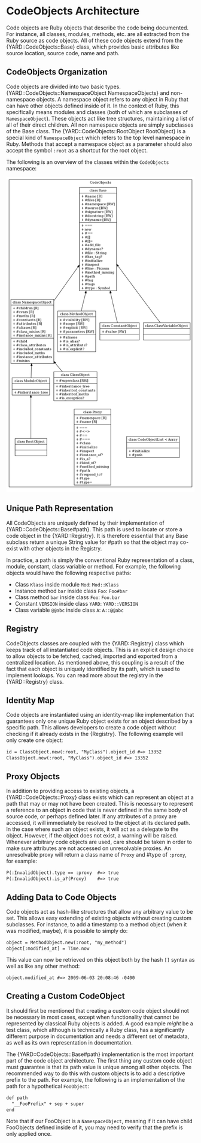 CodeObjects Architecture
========================

Code objects are Ruby objects that describe the code being documented. For instance,
all classes, modules, methods, etc. are all extracted from the Ruby source as code
objects. All of these code objects extend from the {YARD::CodeObjects::Base} class, which
provides basic attributes like source location, source code, name and path.

CodeObjects Organization
------------------------

Code objects are divided into two basic types. {YARD::CodeObjects::NamespaceObject NamespaceObjects}
and non-namespace objects. A namespace object refers to any object in Ruby that can have
other objects defined inside of it. In the context of Ruby, this specifically means
modules and classes (both of which are subclasses of `NamespaceObject`). These objects
act like tree structures, maintaining a list of all of their direct children. All non
namespace objects are simply subclasses of the Base class. The {YARD::CodeObjects::RootObject RootObject} 
is a special kind of `NamespaceObject` which refers to the top level namespace in Ruby.
Methods that accept a namespace object as a parameter should also accept the symbol 
`:root` as a shortcut for the root object.

The following is an overview of the classes within the `CodeObjects` namespace:

![CodeObjects Class Diagram](images/code-objects-class-diagram.png)

Unique Path Representation
--------------------------

All CodeObjects are uniquely defined by their implementation of {YARD::CodeObjects::Base#path}.
This path is used to locate or store a code object in the {YARD::Registry}. It is therefore
essential that any Base subclass return a unique String value for #path so that the 
object may co-exist with other objects in the Registry.

In practice, a path is simply the conventional Ruby representation of a class,
module, constant, class variable or method. For example, the following objects
would have the following respective paths:

* Class `Klass` inside module `Mod`: `Mod::Klass`
* Instance method `bar` inside class `Foo`: `Foo#bar`
* Class method `bar` inside class `Foo`: `Foo.bar`
* Constant `VERSION` inside class `YARD`: `YARD::VERSION`
* Class variable `@@abc` inside class `A`: `A::@@abc`

Registry
--------

CodeObjects classes are coupled with the {YARD::Registry} class which keeps track of
all instantiated code objects. This is an explicit design choice to allow objects
to be fetched, cached, imported and exported from a centralized location. As mentioned
above, this coupling is a result of the fact that each object is uniquely identified by
its path, which is used to implement lookups. You can read more about the registry 
in the {YARD::Registry} class.

Identity Map
------------

Code objects are instantiated using an identity-map like implementation that guarantees
only one unique Ruby object exists for an object described by a specific path. This
allows developers to create a code object without checking if it already exists in
the {Registry}. The following example will only create one object:

    id = ClassObject.new(:root, "MyClass").object_id #=> 13352
    ClassObject.new(:root, "MyClass").object_id #=> 13352 

Proxy Objects
-------------

In addition to providing access to existing objects, a {YARD::CodeObjects::Proxy}
class exists which can represent an object at a path that may or may not have been
created. This is necessary to represent a reference to an object in code that is
never defined in the same body of source code, or perhaps defined later. If any
attributes of a proxy are accessed, it will immediately be resolved to the object
at its declared path. In the case where such an object exists, it will act as
a delegate to the object. However, if the object does not exist, a warning will
be raised. Whenever arbitrary code objects are used, care should be taken in
order to make sure attributes are not accessed on unresolvable proxies. An 
unresolvable proxy will return a class name of `Proxy` and #type of `:proxy`, 
for example:

    P(:InvalidObject).type == :proxy  #=> true
    P(:InvalidObject).is_a?(Proxy)    #=> true

Adding Data to Code Objects
---------------------------

Code objects act as hash-like structures that allow any arbitrary value to be set.
This allows easy extending of existing objects without creating custom subclasses.
For instance, to add a timestamp to a method object (when it was modified, maybe),
it is possible to simply do:

    object = MethodObject.new(:root, "my_method")
    object[:modified_at] = Time.now
    
This value can now be retrieved on this object both by the hash `[]` syntax as 
well as like any other method:

    object.modified_at #=> 2009-06-03 20:08:46 -0400

Creating a Custom CodeObject
----------------------------

It should first be mentioned that creating a custom code object should not be
necessary in most cases, except when functionality that cannot be represented
by classical Ruby objects is added. A good example *might* be a test class,
which although is technically a Ruby class, has a significantly different purpose
in documentation and needs a different set of metadata, as well as its own
representation in documentation.

The {YARD::CodeObjects::Base#path} implementation is the most important part of the
code object architecture. The first thing any custom code object must guarantee is
that its path value is unique among all other objects. The recommended way to do this
with custom objects is to add a descriptive prefix to the path. For example, the
following is an implementation of the path for a hypothetical `FooObject`:

    def path
      "__FooPrefix" + sep + super
    end

Note that if our FooObject is a `NamespaceObject`, meaning if it can have child
FooObjects defined inside of it, you may need to verify that the prefix is only 
applied once.
